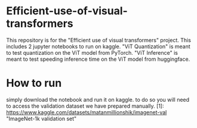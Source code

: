 # Efficient-use-of-visual-transformers
This repository is for the "Efficient use of visual transformers" project.
This includes 2 jupyter notebooks to run on kaggle.
"ViT Quantization" is meant to test quantization on the ViT model from PyTorch.
"ViT Inference" is meant to test speeding inference time on the ViT model from huggingface.

# How to run
simply download the notebook and run it on kaggle.
to do so you will need to access the validation dataset we have prepared manually.
[1]: https://www.kaggle.com/datasets/matanmillionshik/imagenet-val "ImageNet-1k validation set"
